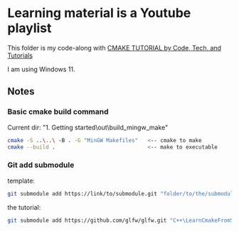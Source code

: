# Learning material is a Youtube playlist

This folder is my code-along with [CMAKE TUTORIAL by Code, Tech, and Tutorials](https://www.youtube.com/playlist?list=PLalVdRk2RC6o5GHu618ARWh0VO0bFlif4)

I am using Windows 11.

## Notes

### Basic cmake build command

Current dir: "1. Getting started\out\build_mingw_make"

```bash
cmake -S ..\..\ -B . -G "MinGW Makefiles"   <-- cmake to make
cmake --build .                             <-- make to executable
```

### Git add submodule

template:

```bash
git submodule add https://link/to/submodule.git "folder/to/the/submodule"
```

the tutorial:

```bash
git submodule add https://github.com/glfw/glfw.git "C++\LearnCmakeFromScratch\3. Submodules\external\glfw"
```